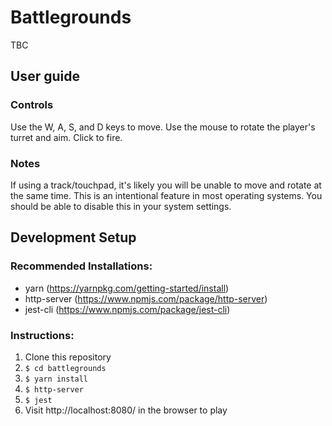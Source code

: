 # Battlegrounds

TBC

## User guide

### Controls

Use the W, A, S, and D keys to move.
Use the mouse to rotate the player's turret and aim.
Click to fire.

### Notes

If using a track/touchpad, it's likely you will be unable to move and rotate at the same time.
This is an intentional feature in most operating systems.
You should be able to disable this in your system settings.

## Development Setup

### Recommended Installations:

 - yarn (https://yarnpkg.com/getting-started/install)
 - http-server (https://www.npmjs.com/package/http-server)
 - jest-cli (https://www.npmjs.com/package/jest-cli)

### Instructions:

 1. Clone this repository
 2. `$ cd battlegrounds`   
 3. `$ yarn install`
 4. `$ http-server`
 5. `$ jest`
 6. Visit http://localhost:8080/ in the browser to play
